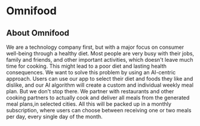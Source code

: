 # Omnifood

## About Omnifood

We are a technology company first, but with a major focus on consumer well-being through a healthy diet. Most people are very busy with their jobs, family and friends, 
and other important activities, which doesn't leave much time for cooking. This might lead to a poor diet and lasting health consequences. We want to solve this problem 
by using an AI-centric approach. Users can use our app to select their diet and foods they like and dislike, and our AI algorithm will create a custom and individual
weekly meal plan. But we don't stop there. We partner with restaurants and other cooking partners to actually cook and deliver all meals from the generated meal plans,in 
selected cities. All this will be packed up in a monthly subscription, where users can choose between receiving one or two meals per day, every single day of the month.
